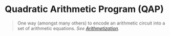 # Quadratic Arithmetic Program (QAP)
> One way (amongst many others) to encode an arithmetic circuit into a set of arithmetic equations. *See [Arithmetization](./arithmetization.md).*